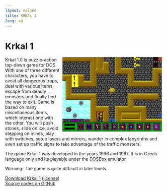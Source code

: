 ```yaml
---
layout: mainen
title: KRKAL 1
lang: en
---
```

# Krkal 1

<img src="/img/galerie/img/Krka1FL.jpg" style="float:right;margin-left:10px;" alt="level"/>
Krkal 1.0 is puzzle-action top-down game for DOS.  
With one of three different characters, you have to avoid all dangerous traps, deal with various items, escape from deadly monsters and finally find the way to exit. 
Game is based on many miscellaneous items, which interact one with the other. You will push stones, slide on ice, 
avoid stepping on mines, play with switches, setup lasers and mirrors, wander in complex labyrinths and even 
set up traffic signs to take advantage of the traffic monsters!

The game Krkal 1 was developed in the years 1996 and 1997. It is in Czech language only and its playable under the [DOSBox](http://www.dosbox.com/) emulator.
   
Warning: The game is quite difficult in later levels.
   
[Download Krkal 1](/dl/Krkal1.zip) ([license](/en/download.html))  
[Source codes on GitHub](https://github.com/HonzaMD/Krkal1)

